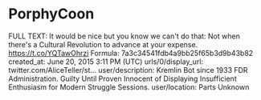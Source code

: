 # PorphyCoon

FULL TEXT: It would be nice but you know we can't do that: Not when there's a Cultural Revolution to advance at your expense. https://t.co/YQTawOhrzi
Formula: 7a3c34541fdb4a9bb25f65b3d9b43b82
created_at: June 20, 2015 3:11 PM (UTC)
urls/0/display_url: twitter.com/AliceTeller/st…
user/description: Kremlin Bot since 1933 FDR Administration. 
Guilty Until Proven Innocent of Displaying Insufficient Enthusiasm for Modern Struggle Sessions.
user/location: Parts Unknown